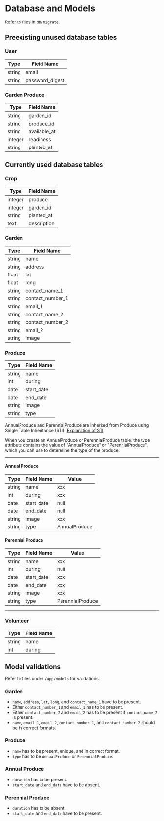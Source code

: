 # Database and Models

Refer to files in `db/migrate`.

## Preexisting unused database tables

### User

Type | Field Name
--- | ---
string | email
string | password_digest

### Garden Produce

Type | Field Name
--- | ---
string | garden_id
string | produce_id
string | available_at
integer | readiness
string | planted_at

## Currently used database tables

### Crop

Type | Field Name
--- | ---
integer | produce
integer | garden_id
string | planted_at
text | description

### Garden

Type | Field Name
--- | ---
string | name
string | address
float | lat
float | long
string | contact_name_1
string | contact_number_1
string | email_1
string | contact_name_2
string | contact_number_2
string | email_2
string | image

### Produce

Type | Field Name
--- | ---
string | name
int | during
date | start_date
date | end_date
string | image
string | type

AnnualProduce and PerennialProduce are inherited from Produce using Single Table Inheritance (STI).
[Explanation of STI](https://medium.com/@dcordz/single-table-inheritance-using-rails-5-02-6738bdd5101a)

When you create an AnnualProduce or PerennialProduce table, the type attribute contains the value of "AnnualProduce" or "PerennialProduce", which you can use to determine the type of the produce.

***

#### Annual Produce

Type | Field Name | Value
--- | --- | ---
string | name | xxx
int | during | xxx
date | start_date | null
date | end_date | null
string | image | xxx
string | type | AnnualProduce

#### Perennial Produce

Type | Field Name | Value
--- | --- | ---
string | name | xxx
int | during | null
date | start_date | xxx
date | end_date | xxx
string | image | xxx
string | type | PerennialProduce

***

### Volunteer

Type | Field Name
--- | ---
string | name
int | during

## Model validations

Refer to files under `/app/models` for validations.

### Garden

- `name`, `address`, `lat`, `long`, and `contact_name_1` have to be present.
- Either `contact_number_1` and `email_1` has to be present.
- Either `contact_number_2` and `email_2` has to be present if `contact_name_2` is present.
- `name`, `email_1`, `email_2`, `contact_number_1`, and `contact_number_2` should be in correct formats.

### Produce

- `name` has to be present, unique, and in correct format.
- `type` has to be `AnnualProduce` or `PerennialProduce`.

### Annual Produce

- `duration` has to be present.
- `start_date` and `end_date` have to be absent.

### Perennial Produce

- `duration` has to be absent.
- `start_date` and `end_date` have to be present.